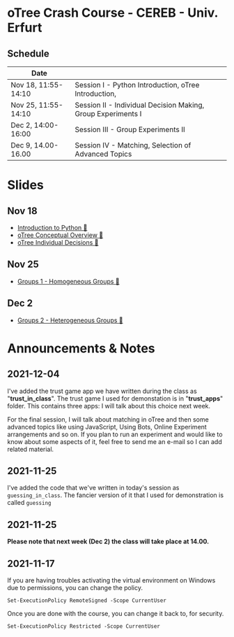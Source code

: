 # oTree Crash Course - CEREB - Univ. Erfurt

## Schedule
| Date      |                                                          |
|-----------|----------------------------------------------------------|
| Nov 18, 11:55-14:10   | Session I  - Python Introduction, oTree Introduction,  |
| Nov 25, 11:55-14:10   | Session II - Individual Decision Making, Group Experiments I                           |
| Dec 2,  14:00-16:00     | Session III - Group Experiments II                            |
| Dec 9,  14.00-16.00       | Session IV - Matching, Selection of Advanced Topics |
# Slides
## Nov 18
* [Introduction to Python 🔗](https://www.saral.it/cereb-otree/slides/python_intro.html)
* [oTree Conceptual Overview 🔗](https://www.saral.it/cereb-otree/slides/otree_conceptual_overview.html)
* [oTree Individual Decisions 🔗](https://www.saral.it/cereb-otree/slides/otree_individual.html)
## Nov 25
* [Groups 1 - Homogeneous Groups 🔗](https://www.saral.it/cereb-otree/slides/otree_group.html)
## Dec 2
* [Groups 2 - Heterogeneous Groups 🔗](https://www.saral.it/cereb-otree/slides/otree_group2.html)


# Announcements & Notes
## 2021-12-04 
I've added the trust game app we have written during the class as "**trust_in_class**". The trust game I used for demonstation is in "**trust_apps**" folder. This contains three apps: I will talk about this choice next week. 

For the final session, I will talk about matching in oTree and then some advanced topics like using JavaScript, Using Bots, Online Experiment arrangements and so on. If you plan to run an experiment and would like to know about some aspects of it, feel free to send me an e-mail so I can add related material.

## 2021-11-25 
I've added the code that we've written in today's session as `guessing_in_class`. The fancier version of it that I used for demonstration is called `guessing`

## 2021-11-25 
**Please note that next week (Dec 2) the class will take place at 14.00.**

## 2021-11-17 
If you are having troubles activating the virtual environment on Windows due to permissions, you can change the policy.
  ```
  Set-ExecutionPolicy RemoteSigned -Scope CurrentUser 
  ```

  Once you are done with the course, you can change it back to, for security.

  ```
  Set-ExecutionPolicy Restricted -Scope CurrentUser       
  ```
